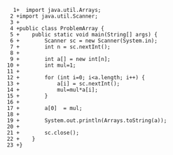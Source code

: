          1+  import java.util.Arrays;
        2 +import java.util.Scanner;
        3 +
        4 +public class ProblemArray {
        5 +    public static void main(String[] args) {
        6 +        Scanner sc = new Scanner(System.in);
        7 +        int n = sc.nextInt();
        8 +
        9 +        int a[] = new int[n];
       10 +        int mul=1;
       11 +
       12 +        for (int i=0; i<a.length; i++) {
       13 +            a[i] = sc.nextInt();
       14 +            mul=mul*a[i];
       15 +        }
       16 +
       17 +        a[0]  = mul;
       18 +
       19 +        System.out.println(Arrays.toString(a));
       20 +
       21 +        sc.close();
       22 +    }
       23 +}            

